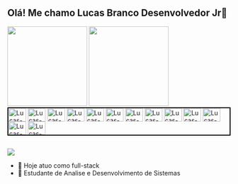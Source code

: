 ## Olá! Me chamo Lucas Branco Desenvolvedor Jr👋
<div>
  <img height = "180em" src="https://github-readme-stats.vercel.app/api?username=lucas-abranco&show_icons=true&theme=dark&text_color=ffffff&include_all_commits=true" />
<img height = "180em" src = "https://github-readme-stats.vercel.app/api/top-langs/?username=lucas-abranco&layout=compact&theme=dark"
  
</div>

<div style="display: inline-block; border: 2px solid black;">
  <img align="center" alt="Lucas-INTELLIJ" height="30" width ="40" src="https://cdn.jsdelivr.net/gh/devicons/devicon@latest/icons/intellij/intellij-original.svg" />
  <img align="center" alt="Lucas-GIT" height="30" width ="40" src="https://cdn.jsdelivr.net/gh/devicons/devicon@latest/icons/git/git-original.svg" />
  <img align="center" alt="Lucas-DOCKER" height="30" width ="40" src="https://cdn.jsdelivr.net/gh/devicons/devicon@latest/icons/docker/docker-original.svg" />
  <img align="center" alt="Lucas-JAVA" height="30" width ="40" src="https://cdn.jsdelivr.net/gh/devicons/devicon@latest/icons/java/java-original.svg" />
  <img align="center" alt="Lucas-PYTHON" height="30" width ="40" src="https://cdn.jsdelivr.net/gh/devicons/devicon@latest/icons/python/python-original.svg" />
  <img align="center" alt="Lucas-POSTMAN" height="30" width ="40" src="https://cdn.jsdelivr.net/gh/devicons/devicon@latest/icons/postman/postman-original.svg" />
  <img align="center" alt="Lucas-VSCODE" height="30" width ="40" src="https://cdn.jsdelivr.net/gh/devicons/devicon@latest/icons/vscode/vscode-original.svg" />
  <img align="center" alt="Lucas-HTML" height="30" width ="40" src="https://cdn.jsdelivr.net/gh/devicons/devicon@latest/icons/html5/html5-original.svg" />
  <img align="center" alt="Lucas-CSS" height="30" width ="40" src="https://cdn.jsdelivr.net/gh/devicons/devicon@latest/icons/css3/css3-original.svg" />
  <img align="center" alt="Lucas-JS" height="30" width ="40" src="https://cdn.jsdelivr.net/gh/devicons/devicon@latest/icons/javascript/javascript-original.svg" />
  <img align="center" alt="Lucas-TS" height="30" width ="40" src="https://cdn.jsdelivr.net/gh/devicons/devicon@latest/icons/typescript/typescript-original.svg" />
  <img align="center" alt="Lucas-FIGMA" height="30" width ="40" src="https://cdn.jsdelivr.net/gh/devicons/devicon@latest/icons/figma/figma-original.svg" />
  <img align="center" alt="Lucas-REACT" height="30" width ="40" src="https://cdn.jsdelivr.net/gh/devicons/devicon@latest/icons/react/react-original.svg" />  
</div>

## 

  <a href="https://www.linkedin.com/in/lucas-araujo-57a226226/" target="_blank"><img src="https://img.shields.io/badge/-LinkedIn-%230077B5?style=for-the-badge&logo=linkedin&logoColor=white" target="_blank"></a> 
- 🔭 Hoje atuo como full-stack
- 🌱 Estudante de Analise e Desenvolvimento de Sistemas
